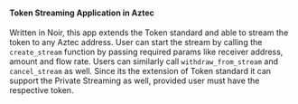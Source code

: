 #### Token Streaming Application in Aztec

Written in Noir, this app extends the Token standard and able to stream the token to any Aztec address. User can
start the stream by calling the `create_stream` function by passing required params like receiver address, amount and flow rate. Users can similarly call `withdraw_from_stream` and `cancel_stream` as well. Since its the extension of Token standard it can support the Private Streaming as well, provided user must have the respective token.
